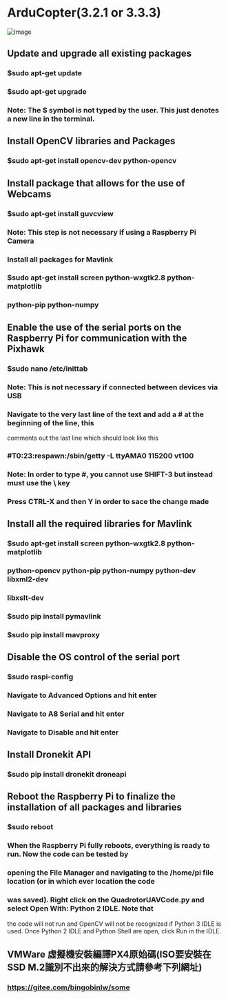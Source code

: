 # ArduCopter(3.2.1 or 3.3.3)
![image](https://github.com/tsaiminghsu/ArduCopter/blob/master/ArDrone2_rsapi.jpg)
## Update and upgrade all existing packages
### $sudo apt-get update
### $sudo apt-get upgrade
### Note: The $ symbol is not typed by the user. This just denotes a new line in the terminal.
## Install OpenCV libraries and Packages
### $sudo apt-get install opencv-dev python-opencv
## Install package that allows for the use of Webcams
### $sudo apt-get install guvcview
### Note: This step is not necessary if using a Raspberry Pi Camera
### Install all packages for Mavlink
### $sudo apt-get install screen python-wxgtk2.8 python-matplotlib
### python-pip python-numpy
## Enable the use of the serial ports on the Raspberry Pi for communication with the Pixhawk
### $sudo nano /etc/inittab
### Note: This is not necessary if connected between devices via USB
### Navigate to the very last line of the text and add a # at the beginning of the line, this
comments out the last line which should look like this
### #T0:23:respawn:/sbin/getty -L ttyAMA0 115200 vt100
### Note: In order to type #, you cannot use SHIFT-3 but instead must use the \ key
### Press CTRL-X and then Y in order to sace the change made
## Install all the required libraries for Mavlink
### $sudo apt-get install screen python-wxgtk2.8 python-matplotlib
### python-opencv python-pip python-numpy python-dev libxml2-dev
### libxslt-dev
### $sudo pip install pymavlink
### $sudo pip install mavproxy
## Disable the OS control of the serial port
### $sudo raspi-config
### Navigate to Advanced Options and hit enter
### Navigate to A8 Serial and hit enter
### Navigate to Disable and hit enter
## Install Dronekit API
### $sudo pip install dronekit droneapi
## Reboot the Raspberry Pi to finalize the installation of all packages and libraries
### $sudo reboot
### When the Raspberry Pi fully reboots, everything is ready to run. Now the code can be tested by
### opening the File Manager and navigating to the /home/pi file location (or in which ever location the code
### was saved). Right click on the QuadrotorUAVCode.py and select Open With: Python 2 IDLE. Note that
the code will not run and OpenCV will not be recognized if Python 3 IDLE is used. Once Python 2 IDLE
and Python Shell are open, click Run in the IDLE.
## VMWare 虛擬機安裝編譯PX4原始碼(ISO要安裝在SSD M.2識別不出來的解決方式請參考下列網址)
### https://gitee.com/bingobinlw/some
